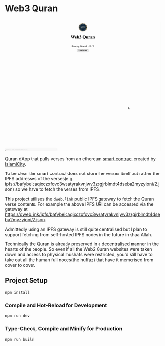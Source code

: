 # Web3 Quran
![Web3 Quran demo video](web3-quran-demo.gif)

Quran dApp that pulls verses from an ethereum [smart contract](https://etherscan.io/address/0x5bfeae4450ef5a4d86a564a606da66dde5d18d34) created by [IslamiCity](https://www.islamicity.org/81783/islamicity-preserves-quran-as-nfts-on-the-blockchain).

To be clear the smart contract does not store the verses itself but rather the IPFS addresses of the verses(e.g. ipfs://bafybeicaqixczxfovc3weatyrakvnjwv3zsgjrblmdt4dseba2myzyioni/2.json) so we have to fetch the verses from IPFS.

This project utilises the `dweb.link` public IPFS gateway to fetch the Quran verse contents. For example the above IPFS URI can be accessed via the gateway at https://dweb.link/ipfs/bafybeicaqixczxfovc3weatyrakvnjwv3zsgjrblmdt4dseba2myzyioni/2.json.

Admittedly using an IPFS gateway is still quite centralised but I plan to support fetching from self-hosted IPFS nodes in the future in shaa Allah.

Technically the Quran is already preserved in a decentralised manner in the hearts of the people. So even if all the Web2 Quran websites were taken down and access to physical mushafs were restricted, you'd still have to take out all the human full nodes(the huffaz) that have it memorised from cover to cover.


## Project Setup

```sh
npm install
```

### Compile and Hot-Reload for Development

```sh
npm run dev
```

### Type-Check, Compile and Minify for Production

```sh
npm run build
```
